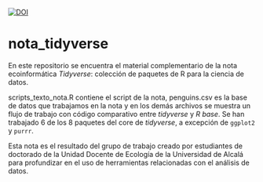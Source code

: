 [![DOI](https://zenodo.org/badge/782106228.svg)](https://zenodo.org/doi/10.5281/zenodo.10949683)

# nota_tidyverse

En este repositorio se encuentra el material complementario de la nota ecoinformática _Tidyverse_: colección de paquetes de R para la ciencia de datos. 

scripts_texto_nota.R contiene el script de la nota, penguins.csv es la base de datos que trabajamos en la nota y en los demás archivos se muestra un flujo de trabajo con código comparativo entre *tidyverse* y *R base*. 
Se han trabajado 6 de los 8 paquetes del core de *tidyverse*, a excepción de `ggplot2` y `purrr`.

Esta nota es el resultado del grupo de trabajo creado por estudiantes de doctorado de la Unidad Docente de Ecología de la Universidad de Alcalá para profundizar en el uso de herramientas relacionadas con el análisis de datos.
